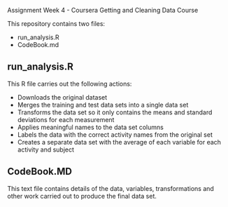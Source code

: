 Assignment Week 4 - Coursera Getting and Cleaning Data Course

This repository contains two files:

* run_analysis.R
* CodeBook.md

## run_analysis.R

This R file carries out the following actions:

- Downloads the original dataset
- Merges the training and test data sets into a single data set
- Transforms the data set so it only contains the means and standard deviations for each measurement
- Applies meaningful names to the data set columns
- Labels the data with the correct activity names from the original set
- Creates a separate data set with the average of each variable for each activity and subject

## CodeBook.MD

This text file contains details of the data, variables, transformations and other work carried out to produce the final data set.
